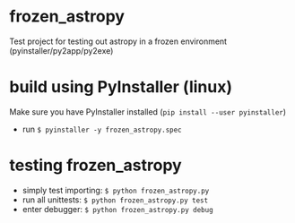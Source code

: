 # frozen_astropy
Test project for testing out astropy in a frozen environment (pyinstaller/py2app/py2exe)
# build using PyInstaller (linux)
Make sure you have PyInstaller installed (`pip install --user pyinstaller`)
* run `$ pyinstaller -y frozen_astropy.spec`

# testing frozen_astropy
* simply test importing: `$ python frozen_astropy.py`
* run all unittests: `$ python frozen_astropy.py test`
* enter debugger: `$ python frozen_astropy.py debug`
